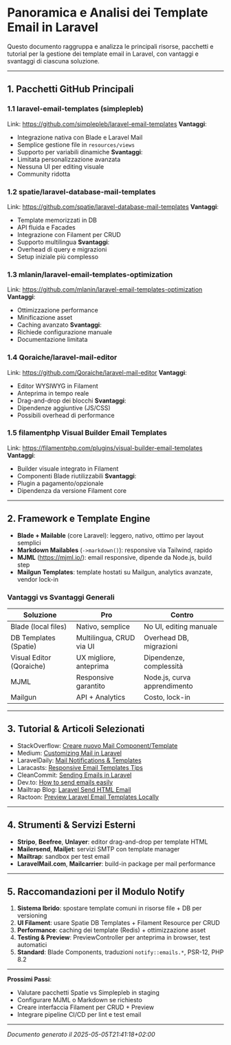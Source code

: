 # Panoramica e Analisi dei Template Email in Laravel

Questo documento raggruppa e analizza le principali risorse, pacchetti e tutorial per la gestione dei template email in Laravel, con vantaggi e svantaggi di ciascuna soluzione.

---
## 1. Pacchetti GitHub Principali

### 1.1 laravel-email-templates (simplepleb)
Link: https://github.com/simplepleb/laravel-email-templates
**Vantaggi**:
- Integrazione nativa con Blade e Laravel Mail
- Semplice gestione file in `resources/views`
- Supporto per variabili dinamiche
**Svantaggi**:
- Limitata personalizzazione avanzata
- Nessuna UI per editing visuale
- Community ridotta

### 1.2 spatie/laravel-database-mail-templates
Link: https://github.com/spatie/laravel-database-mail-templates
**Vantaggi**:
- Template memorizzati in DB
- API fluida e Facades
- Integrazione con Filament per CRUD
- Supporto multilingua
**Svantaggi**:
- Overhead di query e migrazioni
- Setup iniziale più complesso

### 1.3 mlanin/laravel-email-templates-optimization
Link: https://github.com/mlanin/laravel-email-templates-optimization
**Vantaggi**:
- Ottimizzazione performance
- Minificazione asset
- Caching avanzato
**Svantaggi**:
- Richiede configurazione manuale
- Documentazione limitata

### 1.4 Qoraiche/laravel-mail-editor
Link: https://github.com/Qoraiche/laravel-mail-editor
**Vantaggi**:
- Editor WYSIWYG in Filament
- Anteprima in tempo reale
- Drag-and-drop dei blocchi
**Svantaggi**:
- Dipendenze aggiuntive (JS/CSS)
- Possibili overhead di performance

### 1.5 filamentphp Visual Builder Email Templates
Link: https://filamentphp.com/plugins/visual-builder-email-templates
**Vantaggi**:
- Builder visuale integrato in Filament
- Componenti Blade riutilizzabili
**Svantaggi**:
- Plugin a pagamento/opzionale
- Dipendenza da versione Filament core

---
## 2. Framework e Template Engine

- **Blade + Mailable** (core Laravel): leggero, nativo, ottimo per layout semplici
- **Markdown Mailables** (`->markdown()`): responsive via Tailwind, rapido
- **MJML** (https://mjml.io/): email responsive, dipende da Node.js, build step
- **Mailgun Templates**: template hostati su Mailgun, analytics avanzate, vendor lock-in

### Vantaggi vs Svantaggi Generali
| Soluzione               | Pro                                     | Contro                                          |
|-------------------------|-----------------------------------------|-------------------------------------------------|
| Blade (local files)     | Nativo, semplice                        | No UI, editing manuale                         |
| DB Templates (Spatie)   | Multilingua, CRUD via UI                | Overhead DB, migrazioni                        |
| Visual Editor (Qoraiche)| UX migliore, anteprima                  | Dipendenze, complessità                        |
| MJML                    | Responsive garantito                   | Node.js, curva apprendimento                   |
| Mailgun                 | API + Analytics                        | Costo, lock-in                                 |

---
## 3. Tutorial & Articoli Selezionati

- StackOverflow: [Creare nuovo Mail Component/Template](https://stackoverflow.com/questions/63791532/how-to-create-new-laravel-mail-componenttemplate-and-use-it-in-email-blade-fil)
- Medium: [Customizing Mail in Laravel](https://medium.com/@timothy.withers/customizing-mail-and-notification-templates-in-laravel-4f8c37ce51a)
- LaravelDaily: [Mail Notifications & Templates](https://laraveldaily.com/post/mail-notifications-customize-templates)
- Laracasts: [Responsive Email Templates Tips](https://laracasts.com/discuss/channels/tips/responsive-email-templates)
- CleanCommit: [Sending Emails in Laravel](https://cleancommit.io/blog/sending-emails-in-laravel-mailable-classes-templates-laravel-versions/)
- Dev.to: [How to send emails easily](https://dev.to/iankumu/laravel-mail-how-to-send-emails-easily-in-laravel-35jc)
- Mailtrap Blog: [Laravel Send HTML Email](https://mailtrap.io/blog/laravel-send-html-email/)
- Ractoon: [Preview Laravel Email Templates Locally](https://www.ractoon.com/articles/preview-laravel-email-templates-locally)

---
## 4. Strumenti & Servizi Esterni

- **Stripo**, **Beefree**, **Unlayer**: editor drag-and-drop per template HTML
- **Mailersend**, **Mailjet**: servizi SMTP con template manager
- **Mailtrap**: sandbox per test email
- **LaravelMail.com**, **Mailcarrier**: build-in package per mail performance

---
## 5. Raccomandazioni per il Modulo Notify

1. **Sistema Ibrido**: spostare template comuni in risorse file + DB per versioning
2. **UI Filament**: usare Spatie DB Templates + Filament Resource per CRUD
3. **Performance**: caching dei template (Redis) + ottimizzazione asset
4. **Testing & Preview**: PreviewController per anteprima in browser, test automatici
5. **Standard**: Blade Components, traduzioni `notify::emails.*`, PSR-12, PHP 8.2

---

**Prossimi Passi**:
- Valutare pacchetti Spatie vs Simplepleb in staging
- Configurare MJML o Markdown se richiesto
- Creare interfaccia Filament per CRUD + Preview
- Integrare pipeline CI/CD per lint e test email

---
*Documento generato il 2025-05-05T21:41:18+02:00*
